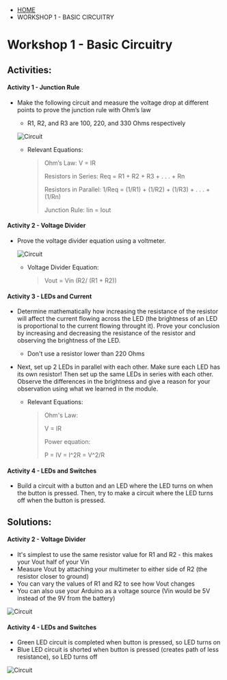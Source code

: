 <ul class="breadcrumb">
	<li><a href="{{ "/" | absolute_url }}">HOME</a></li>
	<li>WORKSHOP 1 - BASIC CIRCUITRY</li>
</ul>

# Workshop 1 - Basic Circuitry

## Activities:

#### Activity 1 - Junction Rule
* Make the following circuit and measure the voltage drop at different points to prove the junction rule with Ohm’s law

	- R1, R2, and R3 are 100, 220, and 330 Ohms respectively
	
	 ![Circuit](https://bmesbuildteamucla.github.io/workshops/workshop-1--basic-circuitry/activity-1-circuit.jpg)
	
	- Relevant Equations:
	
		> Ohm’s Law: V = IR
		>
		> Resistors in Series: Req = R1 + R2 + R3 + . . . + Rn
		>
		> Resistors in Parallel: 1/Req = (1/R1) + (1/R2) + (1/R3) + . . . + (1/Rn)
		>
		> Junction Rule: Iin = Iout


#### Activity 2 - Voltage Divider
* Prove the voltage divider equation using a voltmeter.

     ![Circuit](https://bmesbuildteamucla.github.io/workshops/workshop-1--basic-circuitry/activity-2-circuit.png)
      
	- Voltage Divider Equation:

	    > Vout = Vin (R2/ (R1 + R2))


#### Activity 3 - LEDs and Current
* Determine mathematically how increasing the resistance of the resistor will affect the current flowing across the LED (the brightness of an LED is proportional to the current flowing throught it). Prove your conclusion by increasing and decreasing the resistance of the resistor and observing the brightness of the LED.
	- Don't use a resistor lower than 220 Ohms
* Next, set up 2 LEDs in parallel with each other. Make sure each LED has its own resistor! Then set up the same LEDs in series with each other. Observe the differences in the brightness and give a reason for your observation using what we learned in the module.

	- Relevant Equations:

	  > Ohm's Law:
	  > 
	  >  V = IR
	  >
	  > Power equation:
	  > 
	  > P = IV = I^2R = V^2/R


#### Activity 4 - LEDs and Switches
* Build a circuit with a button and an LED where the LED turns on when the button is pressed. Then, try to make a circuit where the LED turns off when the button is pressed.



## Solutions:
#### Activity 2 - Voltage Divider
- It's simplest to use the same resistor value for R1 and R2 - this makes your Vout half of your Vin
- Measure Vout by attaching your multimeter to either side of R2 (the resistor closer to ground)
- You can vary the values of R1 and R2 to see how Vout changes
- You can also use your Arduino as a voltage source (Vin would be 5V instead of the 9V from the battery)

![Circuit](https://github.com/bmesbuildteamucla/bmesbuildteamucla.github.io/issues/3#issue-1489646766)

#### Activity 4 - LEDs and Switches

- Green LED circuit is completed when button is pressed, so LED turns on
- Blue LED circuit is shorted when button is pressed (creates path of less resistance), so LED turns off

![Circuit](https://bmesbuildteamucla.github.io/workshops/workshop-1--basic-circuitry/activity-4-circuit-solution.png)


